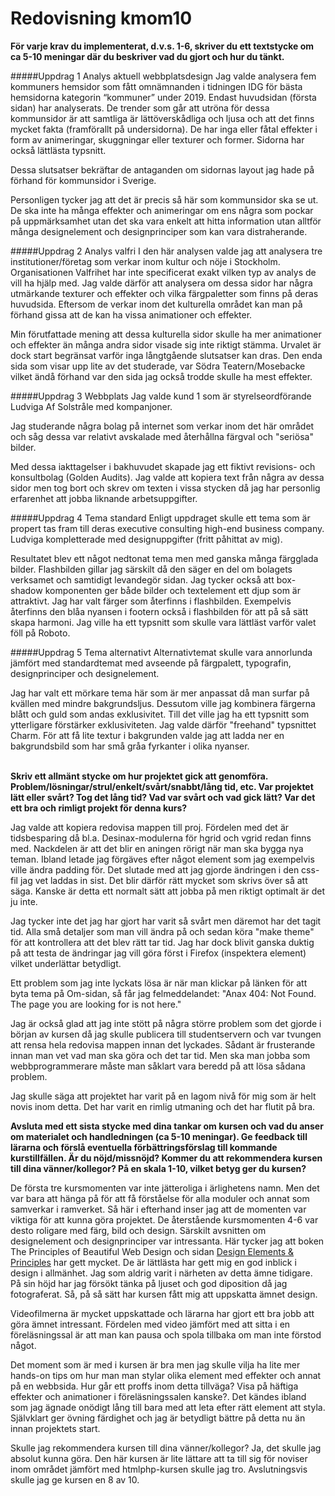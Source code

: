 ---
---
Redovisning kmom10
=========================

**För varje krav du implementerat, d.v.s. 1-6, skriver du ett textstycke om ca 5-10 meningar där du beskriver vad du gjort och hur du tänkt.**

#####Uppdrag 1 Analys aktuell webbplatsdesign
Jag valde analysera fem kommuners hemsidor som fått omnämnanden i tidningen IDG för bästa hemsidorna kategorin “kommuner” under 2019. Endast huvudsidan (första sidan) har analyserats. De trender som går att utröna för dessa kommunsidor är att samtliga är lättöverskådliga och ljusa och att det finns mycket fakta (framförallt på undersidorna). De har inga eller fåtal effekter i form av animeringar, skuggningar eller texturer och former. Sidorna har också lättlästa typsnitt.

Dessa slutsatser bekräftar de antaganden om sidornas layout jag hade på förhand för kommunsidor i Sverige.

Personligen tycker jag att det är precis så här som kommunsidor ska se ut. De ska inte ha många effekter och animeringar om ens några som pockar på uppmärksamhet utan det ska vara enkelt att hitta information utan alltför många designelement och designprinciper som kan vara distraherande.

#####Uppdrag 2 Analys valfri
I den här analysen valde jag att analysera tre institutioner/företag som verkar inom kultur och nöje i Stockholm. Organisationen Valfrihet har inte specificerat exakt vilken typ av analys de vill ha hjälp med. Jag valde därför att analysera om dessa sidor har några utmärkande texturer och effekter och vilka färgpaletter som finns på deras huvudsida. Eftersom de verkar inom det kulturella området kan man på förhand gissa att de kan ha vissa animationer och effekter.

Min förutfattade mening att dessa kulturella sidor skulle ha mer animationer och effekter än många andra sidor visade sig inte riktigt stämma. Urvalet är dock start begränsat varför inga långtgående slutsatser kan dras. Den enda sida som visar upp lite av det studerade, var Södra Teatern/Mosebacke vilket ändå förhand var den sida jag också trodde skulle ha mest effekter.

#####Uppdrag 3 Webbplats
Jag valde kund 1 som är styrelseordförande Ludviga Af Solstråle med kompanjoner.

Jag studerande några bolag på internet som verkar inom det här området och såg dessa var relativt avskalade med återhållna färgval och "seriösa" bilder.   

Med dessa iakttagelser i bakhuvudet skapade jag ett fiktivt revisions- och konsultbolag (Golden Audits). Jag valde att kopiera text från några av dessa sidor men tog bort och skrev om texten i vissa stycken då jag har personlig erfarenhet att jobba liknande arbetsuppgifter.

#####Uppdrag 4 Tema standard
Enligt uppdraget skulle ett tema som är propert tas fram till deras executive consulting high-end business company. Ludviga kompletterade med designuppgifter (fritt påhittat av mig).

Resultatet blev ett något nedtonat tema men med ganska många färgglada bilder. Flashbilden gillar jag särskilt då den säger en del om bolagets verksamet och samtidigt levandegör sidan. Jag tycker också att box-shadow komponenten ger både bilder och textelement ett djup som är attraktivt. Jag har valt färger som återfinns i flashbilden. Exempelvis återfinns den blåa nyansen i footern också i flashbilden för att på så sätt skapa harmoni. Jag ville ha ett typsnitt som skulle vara lättläst varför valet föll på Roboto.   


#####Uppdrag 5 Tema alternativt
Alternativtemat skulle vara annorlunda jämfört med standardtemat med avseende på färgpalett, typografin, designprinciper och designelement.

Jag har valt ett mörkare tema här som är mer anpassat då man surfar på kvällen med mindre bakgrundsljus. Dessutom ville jag kombinera färgerna blått och guld som andas exklusivitet. Till det ville jag ha ett typsnitt som ytterligare förstärker exklusiviteten. Jag valde därför "freehand" typsnittet Charm. För att få lite textur i bakgrunden valde jag att ladda ner en bakgrundsbild som har små gråa fyrkanter i olika nyanser.
<br>
<br>

**Skriv ett allmänt stycke om hur projektet gick att genomföra. Problem/lösningar/strul/enkelt/svårt/snabbt/lång tid, etc. Var projektet lätt eller svårt? Tog det lång tid? Vad var svårt och vad gick lätt? Var det ett bra och rimligt projekt för denna kurs?**

Jag valde att kopiera redovisa mappen till proj. Fördelen med det är tidsbesparing då bl.a. Desinax-modulerna för hgrid och vgrid redan finns med. Nackdelen är att det blir en aningen rörigt när man ska bygga nya teman. Ibland letade jag förgäves efter något element som jag exempelvis ville ändra padding för. Det slutade med att jag gjorde ändringen i den css-fil jag vet laddas in sist. Det blir därför rätt mycket som skrivs över så att säga. Kanske är detta ett normalt sätt att jobba på men riktigt optimalt är det ju inte.  

Jag tycker inte det jag har gjort har varit så svårt men däremot har det tagit tid. Alla små detaljer som man vill ändra på och sedan köra "make theme" för att kontrollera att det blev rätt tar tid. Jag har dock blivit ganska duktig på att testa de ändringar jag vill göra först i Firefox (inspektera element) vilket underlättar betydligt.

Ett problem som jag inte lyckats lösa är när man klickar på länken för att byta tema på Om-sidan, så får jag felmeddelandet: "Anax 404: Not Found. The page you are looking for is not here."

Jag är också glad att jag inte stött på några större problem som det gjorde i början av kursen då jag skulle publicera till studentservern och var tvungen att rensa hela redovisa mappen innan det lyckades. Sådant är frusterande innan man vet vad man ska göra och det tar tid. Men ska man jobba som webbprogrammerare måste man såklart vara beredd på att lösa sådana problem.

Jag skulle säga att projektet har varit på en lagom nivå för mig som är helt novis inom detta. Det har varit en rimlig utmaning och det har flutit på bra.

**Avsluta med ett sista stycke med dina tankar om kursen och vad du anser om materialet och handledningen (ca 5-10 meningar). Ge feedback till lärarna och förslå eventuella förbättringsförslag till kommande kurstillfällen. Är du nöjd/missnöjd? Kommer du att rekommendera kursen till dina vänner/kollegor? På en skala 1-10, vilket betyg ger du kursen?**

De första tre kursmomenten var inte jätteroliga i ärlighetens namn. Men det var bara att hänga på för att få förståelse för alla moduler och annat som samverkar i ramverket. Så här i efterhand inser jag att de momenten var viktiga för att kunna göra projektet. De återstående kursmomenten 4-6 var desto roligare med färg, bild och design. Särskilt avsnitten om designelement och designprinciper var intressanta. Här tycker jag att boken The Principles of Beautiful Web Design och sidan [Design Elements & Principles](https://www.canva.com/learn/design-elements-principles/) har gett mycket. De är lättlästa har gett mig en god inblick i design i allmänhet. Jag som aldrig varit i närheten av detta ämne tidigare. På sin höjd har jag försökt tänka på ljuset och god diposition då jag fotograferat. Så, på så sätt har kursen fått mig att uppskatta ämnet design.

Videofilmerna är mycket uppskattade och lärarna har gjort ett bra jobb att göra ämnet intressant. Fördelen med video jämfört med att sitta i en föreläsningssal är att man kan pausa och spola tillbaka om man inte förstod något.

Det moment som är med i kursen är bra men jag skulle vilja ha lite mer hands-on tips om hur man man stylar olika element med effekter och annat på en webbsida. Hur går ett proffs inom detta tillväga? Visa på häftiga effekter och animationer i föreläsningssalen kanske?. Det kändes ibland som jag ägnade onödigt lång till bara med att leta efter rätt element att styla. Självklart ger övning färdighet och jag är betydligt bättre på detta nu än innan projektets start.

Skulle jag rekommendera kursen till dina vänner/kollegor? Ja, det skulle jag absolut kunna göra. Den här kursen är lite lättare att ta till sig för noviser inom området jämfört med htmlphp-kursen skulle jag tro. Avslutningsvis skulle jag ge kursen en 8 av 10.
